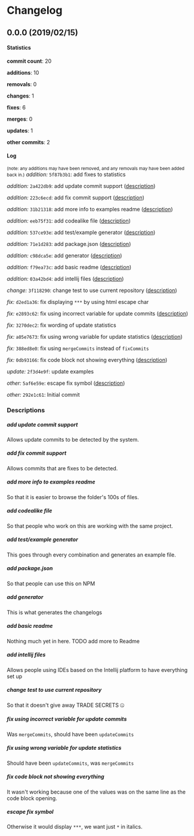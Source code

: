 # Changelog
## 0.0.0 (2019/02/15)
#### Statistics
**commit count**: 20

**additions**: 10

**removals**: 0

**changes**: 1

**fixes**: 6

**merges**: 0

**updates**: 1

**other commits**: 2

#### Log
<small>(note: any additions may have been removed, and any removals may have been added back in.)</small>
*addition:* `5f87b3b1`: add fixes to statistics

*addition:* `2a422db9`: add update commit support ([description](#add-update-commit-support-17))

*addition:* `223c6ecd`: add fix commit support ([description](#add-fix-commit-support-17))

*addition:* `31b21318`: add more info to examples readme ([description](#add-more-info-to-examples-readme-17))

*addition:* `eeb75f31`: add codealike file ([description](#add-codealike-file-17))

*addition:* `537ce93e`: add test/example generator ([description](#add-testexample-generator-17))

*addition:* `71e1d283`: add package.json ([description](#add-packagejson-17))

*addition:* `c98dca5e`: add generator ([description](#add-generator-17))

*addition:* `f79ea73c`: add basic readme ([description](#add-basic-readme-17))

*addition:* `03a42bd4`: add intellij files ([description](#add-intellij-files-17))

*change:* `3f118290`: change test to use current repository ([description](#change-test-to-use-current-repository-17))

*fix:* `d2ed1a36`: fix displaying `***` by using html escape char

*fix:* `e2893c62`: fix using incorrect variable for update commits ([description](#fix-using-incorrect-variable-for-update-commits-17))

*fix:* `3270dec2`: fix wording of update statistics

*fix:* `a05e7673`: fix using wrong variable for update statistics ([description](#fix-using-wrong-variable-for-update-statistics-17))

*fix:* `388ed8e0`: fix using `mergeCommits` instead of `fixCommits`

*fix:* `0db93166`: fix code block not showing everything ([description](#fix-code-block-not-showing-everything-17))

*update:* `2f3d4e9f`: update examples

*other:* `5af6e59e`: escape fix symbol ([description](#escape-fix-symbol-17))

*other:* `292e1c61`: Initial commit

### Descriptions
##### add update commit support
Allows update commits to be detected by the system.
##### add fix commit support
Allows commits that are fixes to be detected.
##### add more info to examples readme
So that it is easier to browse the folder's 100s of files.
##### add codealike file
So that people who work on this are working with the same project.
##### add test/example generator
This goes through every combination and generates an example file.
##### add package.json
So that people can use this on NPM
##### add generator
This is what generates the changelogs
##### add basic readme
Nothing much yet in here. TODO add more to Readme
##### add intellij files
Allows people using IDEs based on the Intellij platform to have everything set up
##### change test to use current repository
So that it doesn't give away TRADE SECRETS 🤐
##### fix using incorrect variable for update commits
Was `mergeCommits`, should have been `updateCommits`
##### fix using wrong variable for update statistics
Should have been `updateCommits`, was `mergeCommits`
##### fix code block not showing everything
It wasn't working because one of the values was on the same line as the code block opening.
##### escape fix symbol
Otherwise it would display `***`, we want just `*` in italics.
